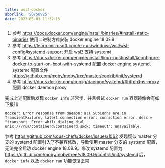 ```yaml
---
title: wsl2 docker
abbrlink: '50758925'
date: 2023-05-03 11:32:15
---
```


1. 参考 https://docs.docker.com/engine/install/binaries/#install-static-binaries 使用二进制方式安装 docker engine 18.09.9
2. 参考 https://learn.microsoft.com/en-us/windows/wsl/wsl-config#systemd-support 开启 wsl2 支持 systemd
3. 参考 https://docs.docker.com/engine/install/linux-postinstall/#configure-docker-to-start-on-boot-with-systemd 配置 docker engine systemd, systemd 配置文件 https://github.com/moby/moby/tree/master/contrib/init/systemd
4. 参考 https://docs.docker.com/config/daemon/systemd/#httphttps-proxy 配置 docker daemon proxy


完成上述配置后发现 `docker info` 非常慢，并且尝试 `docker run` 容器镜像会有如下报错

```
docker: Error response from daemon: all SubConns are in TransientFailure, latest connection error: connection error: desc = "transport: Error while dialing dial unix:///run/containerd/containerd.sock: timeout": unavailable.
```

参考 https://github.com/sous-chefs/docker/issues/1062 发现疑似 master 分支的 systemd 配置引入了不兼容修改，导致使用 master 分支的 systemd 配置，无法完全启动 docker engine 18.09.9。修改 systemd 配置为 https://github.com/moby/moby/tree/v18.09.9/contrib/init/systemd 后，`docker info` 以及 `docker run` 功能恢复正常
